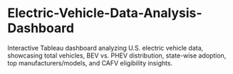 # Electric-Vehicle-Data-Analysis-Dashboard
Interactive Tableau dashboard analyzing U.S. electric vehicle data, showcasing total vehicles, BEV vs. PHEV distribution, state-wise adoption, top manufacturers/models, and CAFV eligibility insights.
